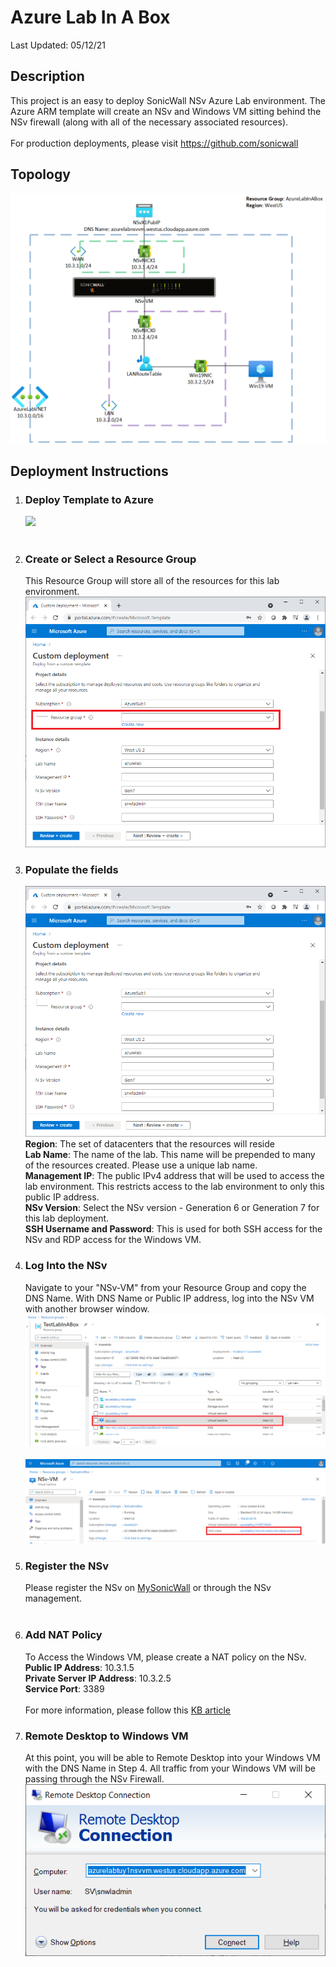 # Azure Lab In A Box
Last Updated: 05/12/21

## Description
This project is an easy to deploy SonicWall NSv Azure Lab environment. The Azure ARM template will create an NSv and Windows VM sitting behind the NSv firewall (along with all of the necessary associated resources).  
<br/>
For production deployments, please visit https://github.com/sonicwall

## Topology
![Alt text](topology.png)

## Deployment Instructions
<ol>
  <li>
    <h3>Deploy Template to Azure </h3>
    <a href="https://portal.azure.com/#create/Microsoft.Template/uri/https%3A%2F%2Fraw.githubusercontent.com%2Ftuysnwl%2Fazurelabinabox%2Fmaster%2FmainTemplate.json" target="_blank">
      <img src="https://aka.ms/deploytoazurebutton"/>
    </a>
    <br/><br/>
  </li>
  <li>
 <h3>Create or Select a Resource Group</h3>
This Resource Group will store all of the resources for this lab environment.
<img src="instructions/templateDeploymentRG.png"/>
<br/>
  </li>
 <li><h3>Populate the fields</h3>
<img src="instructions/templateDeploymentDetails.png"/><br/>
                                                     <b>Region</b>: The set of datacenters that the resources will reside<br/>
                                                     <b>Lab Name</b>: The name of the lab.  This name will be prepended to many of the resources created.  Please use a unique lab name.<br/>
                                                     <b>Management IP</b>: The public IPv4 address that will be used to access the lab environment.  This restricts access to the lab environment to only this public IP address. <br/>
                                                     <b>NSv Version</b>:  Select the NSv version - Generation 6 or Generation 7 for this lab deployment.<br/>
                                                     <b>SSH Username and Password</b>: This is used for both SSH access for the NSv and RDP access for the Windows VM.           
<br/>
<li><h3>Log Into the NSv</h3>
  Navigate to your "NSv-VM" from your Resource Group and copy the DNS Name.  With DNS Name or Public IP address, log into the NSv VM with another browser window.<br/>
  <img src="instructions/nsvVmFromRG.png"/><br/><br/>
<img src="instructions/nsvVmFQDN.png"/><br/>
</li>
</li>
  <li><h3>Register the NSv</h3>
  Please register the NSv on <a href="https://www.mysonicwall.com">MySonicWall</a> or through the NSv management.</br>
<br/>
  </li>                                       
  <li><h3>Add NAT Policy</h3>
  To Access the Windows VM, please create a NAT policy on the NSv.<br/>
  <b>Public IP Address</b>: 10.3.1.5<br/>
  <b>Private Server IP Address</b>: 10.3.2.5<br/>
  <b>Service Port</b>: 3389<br/>
  <br/>
  For more information, please follow this <a href="https://www.sonicwall.com/support/knowledge-base/how-do-i-configure-nat-policies-on-a-sonicwall-firewall/170505782921100/">KB article</a>
  </li>
  <li><h3>Remote Desktop to Windows VM</h3>
  At this point, you will be able to Remote Desktop into your Windows VM with the DNS Name in Step 4.  All traffic from your Windows VM will be passing through the NSv Firewall.<br/>
<img src="instructions/windowsRemoteDesktopLogin.png"/><br/>
</li>
</ol>

